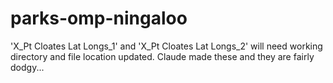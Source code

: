 # parks-omp-ningaloo

'X_Pt Cloates Lat Longs_1' and 'X_Pt Cloates Lat Longs_2' will need working directory and file location updated.
Claude made these and they are fairly dodgy...